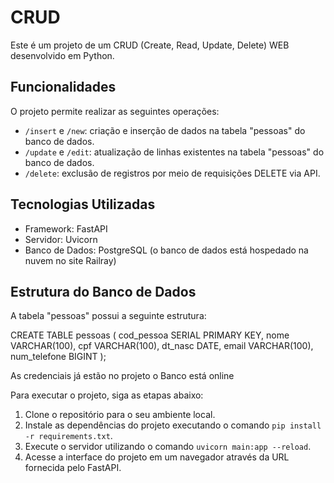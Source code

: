 # CRUD

Este é um projeto de um CRUD (Create, Read, Update, Delete) WEB desenvolvido em Python.

## Funcionalidades

O projeto permite realizar as seguintes operações:

- `/insert` e `/new`: criação e inserção de dados na tabela "pessoas" do banco de dados.
- `/update` e `/edit`: atualização de linhas existentes na tabela "pessoas" do banco de dados.
- `/delete`: exclusão de registros por meio de requisições DELETE via API.

## Tecnologias Utilizadas

- Framework: FastAPI
- Servidor: Uvicorn
- Banco de Dados: PostgreSQL (o banco de dados está hospedado na nuvem no site Railray)

## Estrutura do Banco de Dados

A tabela "pessoas" possui a seguinte estrutura:

CREATE TABLE pessoas (
cod_pessoa SERIAL PRIMARY KEY,
nome VARCHAR(100),
cpf VARCHAR(100),
dt_nasc DATE,
email VARCHAR(100),
num_telefone BIGINT
);


As credenciais já estão no projeto o Banco está online

Para executar o projeto, siga as etapas abaixo:

1. Clone o repositório para o seu ambiente local.
2. Instale as dependências do projeto executando o comando `pip install -r requirements.txt`.
3. Execute o servidor utilizando o comando `uvicorn main:app --reload`.
4. Acesse a interface do projeto em um navegador através da URL fornecida pelo FastAPI.
